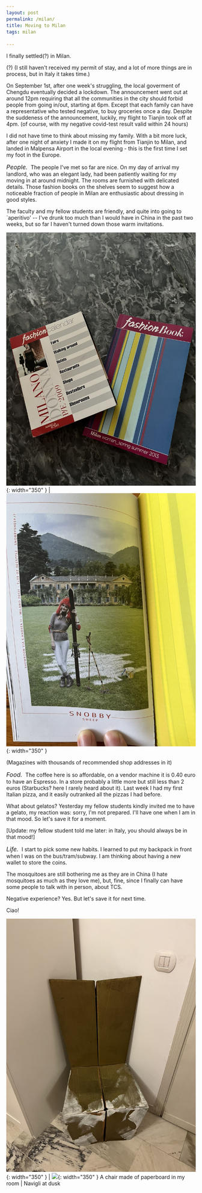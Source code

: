 ```yaml
---
layout: post  
permalink: /milan/  
title: Moving to Milan  
tags: milan  

---
```



I finally settled(?) in Milan.

<!--more-->


(?) (I still haven't received my permit of stay, and a lot of more things are in process, but in Italy it takes time.)

On September 1st, after one week's struggling, the local goverment of Chengdu eventually decided a lockdown. The announcement went out at around 12pm requiring that all the communities in the city should forbid people from going in/out, starting at 6pm. Except that each family can have a representative who tested negative, to buy groceries once a day. Despite the suddeness of the announcement, luckily, my flight to Tianjin took off at 4pm. (of course, with my negative covid-test result valid within 24 hours)

I did not have time to think about missing my family. With a bit more luck, after one night of anxiety I made it on my flight from Tianjin to Milan, and landed in Malpensa Airport in the local evening - this is the first time I set my foot in the Europe.  


<font size="3"> *People.* </font>  &nbsp;The people I've met so far are nice. On my day of arrival my landlord, who was an elegant lady, had been patiently waiting for my moving in at around midnight. The rooms are furnished with delicated details. Those fashion books on the shelves seem to suggest how a noticeable fraction of people in Milan are enthusiastic about dressing in good styles.  
  
The faculty and my fellow students are friendly, and quite into going to `aperitivo' -- I've drunk too much than I would have in China in the past two weeks, but so far I haven't turned down those warm invitations.  

 
![](/assets/fashionbooks.jpeg){: width="350" } | ![](/assets/womaninbook.jpeg){: width="350" }

(Magazines with thousands of recommended shop addresses in it)



<font size="3"> *Food.* </font> &nbsp;The coffee here is so affordable, on a vendor machine it is 0.40 euro to have an Espresso. In a store probably a little more but still less than 2 euros (Starbucks? here I rarely heard about it).  Last week I had my first Italian pizza, and it easily outranked all the pizzas I had before. 

What about gelatos? Yesterday my fellow students kindly invited me to have a gelato, my reaction was: sorry, I'm not prepared. I'll have one when I am in that mood. So let's save it for a moment. 

[Update: my fellow student told me later: in Italy, you should always be in that mood!]  


<font size="3"> *Life.* </font> &nbsp;I start to pick some new habits. I learned to put my backpack in front when I was on the bus/tram/subway. I am thinking about having a new wallet to store the coins. 

The mosquitoes are still bothering me as they are in China (I hate mosquitoes as much as they love me), but, fine, since I finally can have some people to talk with in person, about TCS.

Negative experience? Yes. But let's save it for next time.   
 
Ciao!  


![](/assets/paperchair.jpeg){: width="350" } | ![](/assets/naviglidusk.jpeg){: width="350" } 
A chair made of paperboard in my room | Navigli at dusk